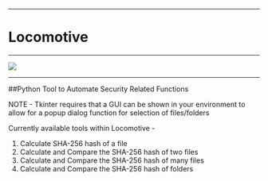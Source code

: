 ***
# Locomotive
***
![](https://media.giphy.com/media/v1.Y2lkPTc5MGI3NjExNThyd3I1dGxiODlkYm1weGkxeWxieDJubWtpdXo2N3M1emkzZ3NwciZlcD12MV9pbnRlcm5hbF9naWZfYnlfaWQmY3Q9Zw/8F3bK4aq1tCo0TLkf7/giphy.gif)
***

##Python Tool to Automate Security Related Functions

NOTE - Tkinter requires that a GUI can be shown in your environment to allow for a popup dialog function for selection of files/folders

Currently available tools within Locomotive -
  1. Calculate SHA-256 hash of a file
  2. Calculate and Compare the SHA-256 hash of two files
  3. Calculate and Compare the SHA-256 hash of many files
  4. Calculate and Compare the SHA-256 hash of folders
